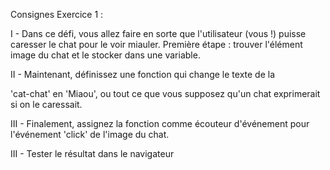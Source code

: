 Consignes Exercice 1 :

I -
Dans ce défi, vous allez faire en sorte que l'utilisateur (vous !) puisse caresser le chat pour le voir miauler.
Première étape : trouver l'élément image du chat et le stocker dans une variable.



II -
Maintenant, définissez une fonction qui change le texte de la <div> 'cat-chat' en 'Miaou',
ou tout ce que vous supposez qu'un chat exprimerait si on le caressait.

III -
Finalement, assignez la fonction comme écouteur d'événement pour l'événement 'click' de l'image du chat.

III -
Tester le résultat dans le navigateur